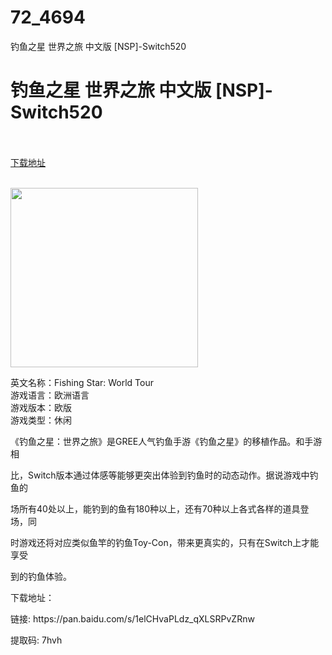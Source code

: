 # 72_4694
钓鱼之星 世界之旅 中文版 [NSP]-Switch520
# 钓鱼之星 世界之旅 中文版 [NSP]-Switch520
 <br/></br>
[下载地址](https://www.switch520.cc/article/4694 "下载地址")
<br/></br>

<p><img id="aimg_JyyzE" class="zoom" src="https://wxt.sinaimg.cn/large/63953719gy1fzwogon87uj208c07zq7h.jpg" alt="" width="300" height="287"></p>
<p><span>英文名称：Fishing Star: World Tour<br>游戏语言：欧洲语言<br>游戏版本：欧版<br>游戏类型：休闲</span></p>
<p>《钓鱼之星：世界之旅》是GREE人气钓鱼手游《钓鱼之星》的移植作品。和手游相</p>
<p><span>比，Switch版本通过体感等能够更突出体验到钓鱼时的动态动作。据说游戏中钓鱼的</span></p>
<p><span>场所有40处以上，能钓到的鱼有180种以上，还有70种以上各式各样的道具登场，同</span></p>
<p><span>时游戏还将对应类似鱼竿的钓鱼Toy-Con，带来更真实的，只有在Switch上才能享受</span></p>
<p><span>到的钓鱼体验。</span></p>
<p>下载地址：<br></p>
<p><span>链接: https://pan.baidu.com/s/1elCHvaPLdz_qXLSRPvZRnw&nbsp;</span></p>
<p><span>提取码: 7hvh</span></p>
<p></p>
